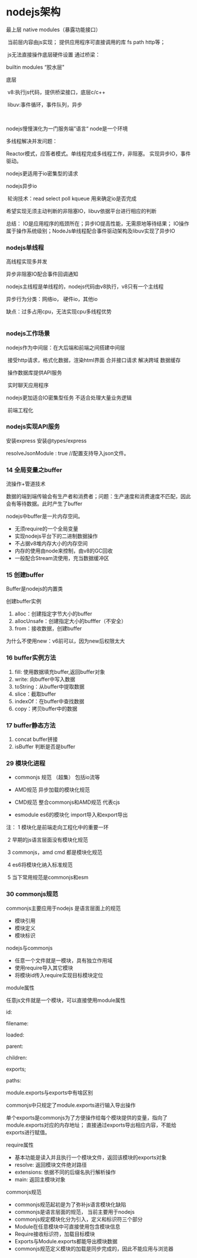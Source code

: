 # nodejs架构

最上层 native modules（暴露功能接口）

​	当前层内容由js实现； 提供应用程序可直接调用的库 fs path http等；

​	js无法直接操作底层硬件设置 通过桥梁：

builtin modules “胶水层"

底层 

​	v8:执行js代码，提供桥梁接口，底层c/c++

​	libuv:事件循环，事件队列，异步

​	

nodejs慢慢演化为一门服务端”语言“ node是一个环境

多线程解决并发问题：

Reactor模式，应答者模式。单线程完成多线程工作，非阻塞。 实现异步IO，事件驱动。

nodejs更适用于io密集型的请求



nodejs异步io 

​	轮询技术：read select poll kqueue  用来确定io是否完成

希望实现无须主动判断的非阻塞IO，libuv依据平台进行相应的判断

总结： IO是应用程序的瓶颈所在；异步IO提高性能，无需原地等待结果； IO操作属于操作系统级别；NodeJs单线程配合事件驱动架构及libuv实现了异步IO



### nodejs单线程

高线程实现多并发

异步非阻塞IO配合事件回调通知

nodejs主线程是单线程的，nodejs代码由v8执行，v8只有一个主线程

异步行为分类：网络io， 硬件io，其他io

缺点：过多占用cpu，无法实现cpu多线程优势

```

```

### nodejs工作场景

nodejs作为中间层：在大后端和前端之间搭建中间层

​	接受http请求，格式化数据，渲染html界面 合并接口请求 解决跨域 数据缓存

​	操作数据库提供API服务

​	实时聊天应用程序

nodejs更加适合IO密集型任务   不适合处理大量业务逻辑

​	前端工程化



### nodejs实现API服务

安装express  安装@types/express

resolveJsonModule : true    //配置支持导入json文件。



### 14 全局变量之buffer

流操作+管道技术 

数据的端到端传输会有生产者和消费者；问题：生产速度和消费速度不匹配，因此会有等待数据。此时产生了buffer

nodejs中buffer是一片内存空间。

- 无须require的一个全局变量
- 实现nodejs平台下的二进制数据操作
- 不占据v8堆内存大小的内存空间
- 内存的使用由node来控制，由v8的GC回收
- 一般配合Stream流使用，充当数据缓冲区

### 15 创建buffer

Buffer是nodejs的内置类

创建buffer实例

1. alloc：创建指定字节大小的buffer
2. allocUnsafe：创建指定大小的bufffer（不安全）
3. from：接收数据，创建buffer

为什么不使用new：v6前可以，因为new后权限太大

### 16 buffer实例方法

1. fill: 使用数据填充buffer,返回buffer对象
2. write: 向buffer中写入数据
3. toString：从buffer中提取数据
4. slice：截取buffer
5. indexOf：在buffer中查找数据
6. copy：拷贝buffer中的数据

### 17 buffer静态方法

1. concat buffer拼接
2. isBuffer 判断是否是buffer



### 29 模块化进程

- commonjs 规范 （超集） 包括io流等 
- AMD规范  异步加载的模块化规范 
- CMD规范  整合commonjs和AMD规范  代表cjs

- esmodule  es6的模块化 import导入和export导出  

注： 1 模块化是前端走向工程化中的重要一环

​		 2 早期的js语言层面没有模块化规范

​		 3 commonjs，amd cmd 都是模块化规范

​         4 es6将模块化纳入标准规范

​		 5 当下常用规范是commonjs和esm



### 30 commonjs规范

commonjs主要应用于nodejs   是语言层面上的规范

- 模块引用
- 模块定义
- 模块标识



nodejs与commonjs

- 任意一个文件就是一模块，具有独立作用域
- 使用require导入其它模块
- 将模块id传入require实现目标模块定位



module属性

任意js文件就是一个模块，可以直接使用module属性

id:

filename: 

loaded:

parent:

children:

exports;

paths:



module.exports与exports中有啥区别

commonjs中只规定了module.exports进行输入导出操作

单个exports是commonjs为了方便操作给每个模块提供的变量，指向了module.exports对应的内存地址； 直接通过exports导出相应内容，不能给exports进行赋值。



require属性

- 基本功能是读入并且执行一个模块文件，返回该模块的exports对象
- resolve: 返回模块文件绝对路径
- extensions: 依据不同的后缀名执行解析操作
- main: 返回主模块对象

commonjs规范

- commonjs规范起初是为了弥补js语言模块化缺陷
- commonjs是语言层面的规范， 当前主要用于nodejs
- commonjs规定模块化分为引入，定义和标识符三个部分
- Module在任意模块中可直接使用包含模块信息
- Require接收标识符，加载目标模块
- Exports与Module.exports都能导出模块数据
- commonjs规范定义模块的加载是同步完成的，因此不能应用与浏览器

